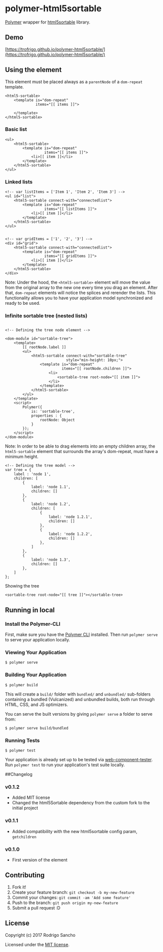 # polymer-html5sortable

[Polymer](https://www.polymer-project.org/) wrapper for [html5sortable](https://github.com/lukasoppermann/html5sortable) library.


## Demo
[https://trofrigo.github.io/polymer-html5sortable/](https://trofrigo.github.io/polymer-html5sortable/)

## Using the element

This element must be placed always as a `parentNode` of a `dom-repeat` template.
```
<html5-sortable>
    <template is="dom-repeat"
              items="[[ items ]]">
        
    </template>
</html5-sortable>
```


### Basic list

```
<ul>  
    <html5-sortable>
        <template is="dom-repeat"
                  items="[[ items ]]">
            <li>[[ item ]]</li>        
        </template>
    </html5-sortable>
</ul>
```

### Linked lists

```
<!-- var listItems = ['Item 1', 'Item 2', 'Item 3'] -->
<ul id="list">  
    <html5-sortable connect-with="connectedlist">
        <template is="dom-repeat"
                  items="[[ listItems ]]">
            <li>[[ item ]]</li>        
        </template>
    </html5-sortable>
</ul>


<!-- var gridItems = ['1', '2', '3'] -->
<div id="grid">
    <html5-sortable connect-with="connectedlist">
        <template is="dom-repeat" 
                  items="[[ gridItems ]]">
            <li>[[ item ]]</li>
        </template>
    </html5-sortable>
</div>
```

Note: Under the hood, the `<html5-sortable>` element will move the value from the original 
array to the new one every time you drag an element. After that, `dom-repeat` elements will
notice the splices and rerender the lists. This functionality allows you to have your application 
model synchronized and ready to be used. 

### Infinite sortable tree (nested lists)


```

<!-- Defining the tree node element -->

<dom-module id="sortable-tree">
    <template>
        [[ rootNode.label ]]
        <ul>
            <html5-sortable connect-with="sortable-tree" 
                            style="min-height: 10px;">
                <template is="dom-repeat"
                          items="[[ rootNode.children ]]">
                    <li>
                        <sortable-tree root-node="[[ item ]]">
                    </li>
                </template>
            </html5-sortable>
        </ul>
    </template>
    <script>
        Polymer({
            is: 'sortable-tree',
            properties : {
                rootNode: Object
            }
        });
    </script>
</dom-module>
```
Note: In order to be able to drag elements into an empty children array, 
the `html5-sortable` element that surrounds the array's dom-repeat, 
must have a minimum height.

```
<!-- Defining the tree model -->
var tree = {
    label : 'node 1',
    children: [
        {
            label: 'node 1.1',
            children: []
        },
        {
            label: 'node 1.2',
            children: [
                {
                    label: 'node 1.2.1',
                    children: []
                },
                {
                    label: 'node 1.2.2',
                    children: []
                },
            ]
        },
        {
            label: 'node 1.3',
            children: []
        },
    ]
};
```

Showing the tree

```
<sortable-tree root-node="[[ tree ]]"></sortable-tree>

```

## Running in local

### Install the Polymer-CLI

First, make sure you have the [Polymer CLI](https://www.npmjs.com/package/polymer-cli) installed. Then run `polymer serve` to serve your application locally.

### Viewing Your Application

```
$ polymer serve
```

### Building Your Application

```
$ polymer build
```

This will create a `build/` folder with `bundled/` and `unbundled/` sub-folders
containing a bundled (Vulcanized) and unbundled builds, both run through HTML,
CSS, and JS optimizers.

You can serve the built versions by giving `polymer serve` a folder to serve
from:

```
$ polymer serve build/bundled
```

### Running Tests

```
$ polymer test
```

Your application is already set up to be tested via [web-component-tester](https://github.com/Polymer/web-component-tester). Run `polymer test` to run your application's test suite locally.


##Changelog


### v0.1.2
* Added MIT license
* Changed the html5Sortable dependency from the custom fork to the initial project
### v0.1.1
* Added compatibility with the new html5sortable config param, `getchildren`
### v0.1.0 
* First version of the element

## Contributing

1. Fork it!
2. Create your feature branch: `git checkout -b my-new-feature`
3. Commit your changes: `git commit -am 'Add some feature'`
4. Push to the branch: `git push origin my-new-feature`
5. Submit a pull request :D

## License

Copyright (c) 2017 Rodrigo Sancho

Licensed under the [MIT license](https://github.com/trofrigo/global-variable/blob/master/LICENSE).
